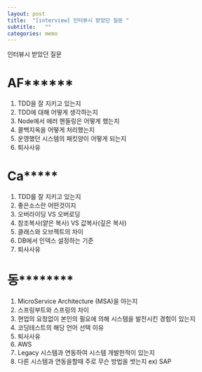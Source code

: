 ```yaml
---
layout: post
title:  "[interview] 인터뷰시 받았던 질문 "
subtitle:   ""
categories: memo
--- 
```

 

인터뷰시 받았던 질문 






# AF****** 
1. TDD을 잘 지키고 있는지
2. TDD에 대해 어떻게 생각하는지
3. Node에서 에러 핸들링은 어떻게 했는지
4. 콜백지옥을 어떻게 처리했는지
5. 운영했던 시스템의 패킷양이 어떻게 되는지
6. 퇴사사유

# Ca*****

1. TDD를 잘 지키고 있는지
2. 좋은소스란 어떤것이지
3. 오버라이딩 VS 오버로딩
4. 참조복사(얕은 복사) VS 값복사(깊은 복사) 
5. 클래스와 오브젝트의 차이
6. DB에서 인덱스 설정하는 기준
7. 퇴사사유

# 동********
1. MicroService Architecture (MSA)을 아는지
2. 스프링부트와 스프링의 차이
3. 현업의 요청없이 본인의 필요에 의해 시스템을 발전시킨 경험이 있는지
4. 코딩테스트의 해당 언어 선택 이유
5. 퇴사사유
6. AWS
7. Legacy 시스템과 연동하여 시스템 개발한적이 있는지
8. 다른 시스템과 연동을할때 주로 무슨 방법을 썻는지 ex) SAP
